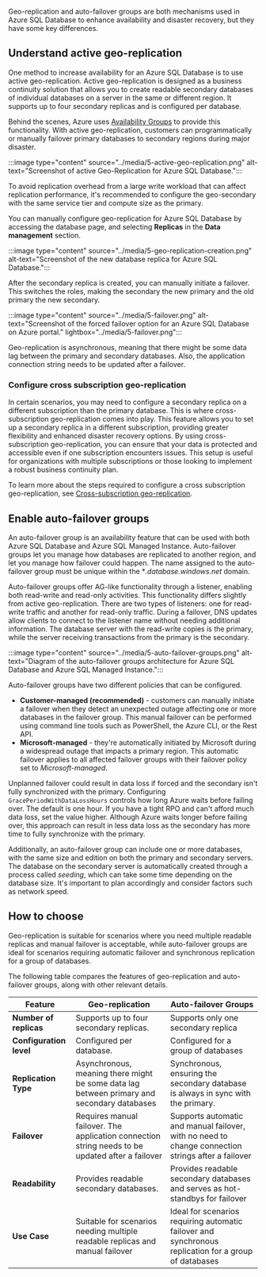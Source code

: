 Geo-replication and auto-failover groups are both mechanisms used in Azure SQL Database to enhance availability and disaster recovery, but they have some key differences.

## Understand active geo-replication

One method to increase availability for an Azure SQL Database is to use active geo-replication. Active geo-replication is designed as a business continuity solution that allows you to create readable secondary databases of individual databases on a server in the same or different region. It supports up to four secondary replicas and is configured per database.

Behind the scenes, Azure uses [Availability Groups](/sql/database-engine/availability-groups/windows/overview-of-always-on-availability-groups-sql-server) to provide this functionality. With active geo-replication, customers can programmatically or manually failover primary databases to secondary regions during major disaster.

:::image type="content" source="../media/5-active-geo-replication.png" alt-text="Screenshot of active Geo-Replication for Azure SQL Database.":::

To avoid replication overhead from a large write workload that can affect replication performance, it's recommended to configure the geo-secondary with the same service tier and compute size as the primary.

You can manually configure geo-replication for Azure SQL Database by accessing the database page, and selecting **Replicas** in the **Data management** section.

:::image type="content" source="../media/5-geo-replication-creation.png" alt-text="Screenshot of the new database replica for Azure SQL Database.":::

After the secondary replica is created, you can manually initiate a failover. This switches the roles, making the secondary the new primary and the old primary the new secondary.

:::image type="content" source="../media/5-failover.png" alt-text="Screenshot of the forced failover option for an Azure SQL Database on Azure portal." lightbox="../media/5-failover.png":::

Geo-replication is asynchronous, meaning that there might be some data lag between the primary and secondary databases. Also, the application connection string needs to be updated after a failover.

### Configure cross subscription geo-replication

In certain scenarios, you may need to configure a secondary replica on a different subscription than the primary database. This is where cross-subscription geo-replication comes into play. This feature allows you to set up a secondary replica in a different subscription, providing greater flexibility and enhanced disaster recovery options. By using cross-subscription geo-replication, you can ensure that your data is protected and accessible even if one subscription encounters issues. This setup is useful for organizations with multiple subscriptions or those looking to implement a robust business continuity plan.

To learn more about the steps required to configure a cross subscription geo-replication, see [Cross-subscription geo-replication](/azure/azure-sql/database/active-geo-replication-overview?view=azuresql#cross-subscription-geo-replication&preserve-view=true).

## Enable auto-failover groups

An auto-failover group is an availability feature that can be used with both Azure SQL Database and Azure SQL Managed Instance. Auto-failover groups let you manage how databases are replicated to another region, and let you manage how failover could happen. The name assigned to the auto-failover group must be unique within the **.database.windows.net* domain.

Auto-failover groups offer AG-like functionality through a listener, enabling both read-write and read-only activities. This functionality differs slightly from active geo-replication. There are two types of listeners: one for read-write traffic and another for read-only traffic. During a failover, DNS updates allow clients to connect to the listener name without needing additional information. The database server with the read-write copies is the primary, while the server receiving transactions from the primary is the secondary.

:::image type="content" source="../media/5-auto-failover-groups.png" alt-text="Diagram of the auto-failover groups architecture for Azure SQL Database and Azure SQL Managed Instance.":::

Auto-failover groups have two different policies that can be configured.

- **Customer-managed (recommended)** - customers can manually initiate a failover when they detect an unexpected outage affecting one or more databases in the failover group. This manual failover can be performed using command line tools such as PowerShell, the Azure CLI, or the Rest API.
- **Microsoft-managed** - they're automatically initiated by Microsoft during a widespread outage that impacts a primary region. This automatic failover applies to all affected failover groups with their failover policy set to *Microsoft-managed*. 

Unplanned failover could result in data loss if forced and the secondary isn't fully synchronized with the primary. Configuring `GracePeriodWithDataLossHours` controls how long Azure waits before failing over. The default is one hour. If you have a tight RPO and can't afford much data loss, set the value higher. Although Azure waits longer before failing over, this approach can result in less data loss as the secondary has more time to fully synchronize with the primary.

Additionally, an auto-failover group can include one or more databases, with the same size and edition on both the primary and secondary servers. The database on the secondary server is automatically created through a process called *seeding*, which can take some time depending on the database size. It's important to plan accordingly and consider factors such as network speed.

## How to choose

Geo-replication is suitable for scenarios where you need multiple readable replicas and manual failover is acceptable, while auto-failover groups are ideal for scenarios requiring automatic failover and synchronous replication for a group of databases.

The following table compares the features of geo-replication and auto-failover groups, along with other relevant details.

| Feature| Geo-replication| Auto-failover Groups|
|-----|-------|--------|
| **Number of replicas**| Supports up to four secondary replicas.| Supports only one secondary replica|
| **Configuration level**| Configured per database.| Configured for a group of databases|
| **Replication Type**| Asynchronous, meaning there might be some data lag between primary and secondary databases| Synchronous, ensuring the secondary database is always in sync with the primary.|
| **Failover**| Requires manual failover. The application connection string needs to be updated after a failover| Supports automatic and manual failover, with no need to change connection strings after a failover|
| **Readability**| Provides readable secondary databases.| Provides readable secondary databases and serves as hot-standbys for failover|
| **Use Case**| Suitable for scenarios needing multiple readable replicas and manual failover | Ideal for scenarios requiring automatic failover and synchronous replication for a group of databases |
